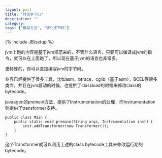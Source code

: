 ```yaml
---
layout: post
title: "转化字节码"
description: ""
category: 
tags: ["模拟方法", "转化字节码"]
---
```

{% include JB/setup %}

jvm上跑的内容是基于jvm规范来的，不管什么语言，只要可以编译成jvm的指令，就可以在上面跑了，所以现在基于jvm的语言也非常多。

更特殊的，你可以直接编写jvm的字节码。

业界已经提供了很多工具，比如asm，btrace，cglib（基于asm），BCEL等很多类库，并且在jvm启动的时候，也提供了classload的时候来修改class的bytecode。

javaagen的premain方法，提供了Instrumentation的处理，而Instrumentation 则提供了transformer支持。

    public class Main {
        public static void premain(String args, Instrumentation inst) {
            inst.addTransformer(new Transformer());
        }
    }
这个Transformer就可以利用上述的class bytecode工具来修改运行期的bytecode。


